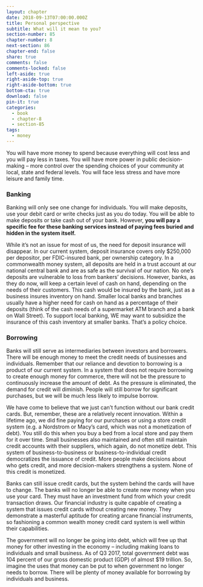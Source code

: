 ```yaml
---
layout: chapter
date: 2018-09-13T07:00:00.000Z
title: Personal perspective
subtitle: What will it mean to you?
section-number: 85
chapter-number: 8
next-section: 86
chapter-end: false
share: true
comments: false
comments-locked: false
left-aside: true
right-aside-top: true
right-aside-bottom: true
bottom-cta: true
download: false
pin-it: true
categories:
  - book
  - chapter-8
  - section-85
tags:
  - money
---
```

You will have more money to spend because everything will cost less
and you will pay less in taxes. You will have more power in public
decision-making – more control over the spending choices of your
community at local, state and federal levels. You will face less stress
and have more leisure and family time.

### Banking

Banking will only see one change for individuals. You will make deposits, use your debit card or write checks just as you do today. You will
be able to make deposits or take cash out of your bank. However, **you
will pay a specific fee for these banking services instead of paying
fees buried and hidden in the system itself.**

While it’s not an issue for most of us, the need for deposit insurance
will disappear. In our current system, deposit insurance covers only
$250,000 per depositor, per FDIC-insured bank, per ownership category. In a commonwealth money system, all deposits are held in a trust
account at our national central bank and are as safe as the survival of
our nation. No one’s deposits are vulnerable to loss from bankers’ decisions. However, banks, as they do now, will keep a certain level of cash
on hand, depending on the needs of their customers. This cash would
be insured by the bank, just as a business insures inventory on hand.
Smaller local banks and branches usually have a higher need for cash
on hand as a percentage of their deposits (think of the cash needs of a
supermarket ATM branch and a bank on Wall Street). To support local
banking, WE may want to subsidize the insurance of this cash inventory at smaller banks. That’s a policy choice.

### Borrowing

Banks will still serve as intermediaries between investors and borrowers.
There will be enough money to meet the credit needs of businesses and
individuals. Remember that our reliance and devotion to borrowing is a
product of our current system. In a system that does not require borrowing to create enough money for commerce, there will not be the pressure
to continuously increase the amount of debt. As the pressure is eliminated, the demand for credit will diminish. People will still borrow for
significant purchases, but we will be much less likely to impulse borrow.

We have come to believe that we just can’t function without our bank
credit cards. But, remember, these are a relatively recent innovation.
Within a lifetime ago, we did fine paying for our purchases or using a
store credit system (e.g. a Nordstrom or Macy’s card, which was not a
monetization of debt). You still do this when you buy a bed from a local
store and pay them for it over time. Small businesses also maintained
and often still maintain credit accounts with their suppliers, which
again, do not monetize debt. This system of business-to-business or
business-to-individual credit democratizes the issuance of credit. More
people make decisions about who gets credit, and more decision-makers strengthens a system. None of this credit is monetized.

Banks can still issue credit cards, but the system behind the cards will
have to change. The banks will no longer be able to create new money
when you use your card. They must have an investment fund from
which your credit transaction draws. Our financial industry is quite
capable of creating a system that issues credit cards without creating
new money. They demonstrate a masterful aptitude for creating arcane
financial instruments, so fashioning a common wealth money credit
card system is well within their capabilities.

The government will no longer be going into debt, which will free up
that money for other investing in the economy – including making loans
to individuals and small business. As of Q3 2017, total government debt
was 104 percent of our gross domestic product (GDP) of almost $19 trillion. So, imagine the uses that money can be put to when government
no longer needs to borrow. There will be plenty of money available for
borrowing by individuals and business.
